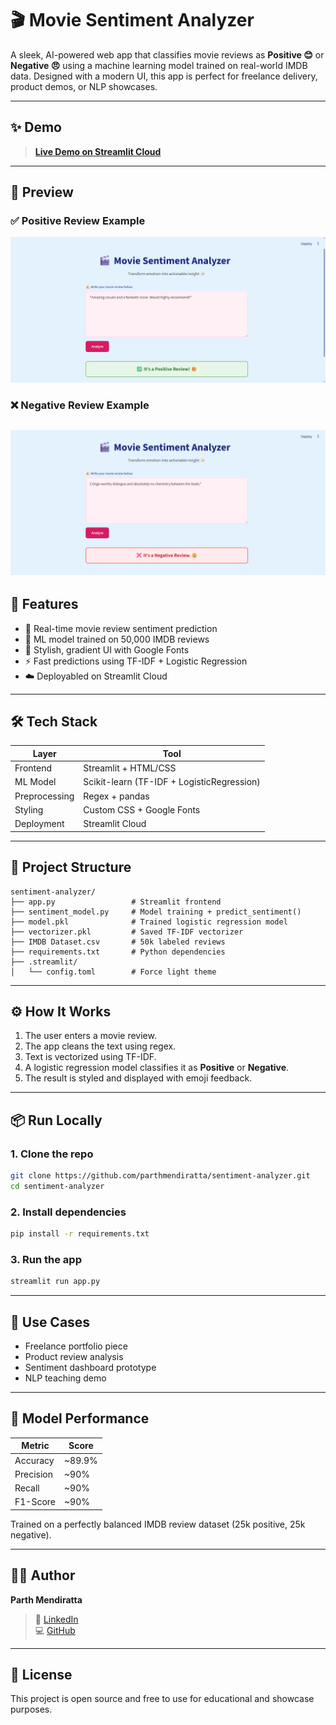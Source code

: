 # 🎬 Movie Sentiment Analyzer

A sleek, AI-powered web app that classifies movie reviews as **Positive 😊** or **Negative 😠** using a machine learning model trained on real-world IMDB data. Designed with a modern UI, this app is perfect for freelance delivery, product demos, or NLP showcases.

---

## ✨ Demo

> **[Live Demo on Streamlit Cloud](https://your-streamlit-cloud-link.com)**  

---

## 📸 Preview

### ✅ Positive Review Example
![Positive Review](Screenshot1.png)

### ❌ Negative Review Example
![Negative Review](Screenshot2.png)
---

## 🚀 Features

- 🎯 Real-time movie review sentiment prediction  
- 🧠 ML model trained on 50,000 IMDB reviews  
- 💅 Stylish, gradient UI with Google Fonts  
- ⚡ Fast predictions using TF-IDF + Logistic Regression  
- ☁️ Deployabled on Streamlit Cloud 

---

## 🛠️ Tech Stack

| Layer        | Tool                            |
|--------------|----------------------------------|
| Frontend     | Streamlit + HTML/CSS             |
| ML Model     | Scikit-learn (TF-IDF + LogisticRegression) |
| Preprocessing| Regex + pandas            |
| Styling      | Custom CSS + Google Fonts        |
| Deployment   | Streamlit Cloud                  |

---

## 📂 Project Structure

```
sentiment-analyzer/
├── app.py                 # Streamlit frontend
├── sentiment_model.py     # Model training + predict_sentiment()
├── model.pkl              # Trained logistic regression model
├── vectorizer.pkl         # Saved TF-IDF vectorizer
├── IMDB Dataset.csv       # 50k labeled reviews
├── requirements.txt       # Python dependencies
├── .streamlit/
│   └── config.toml        # Force light theme
```

---

## ⚙️ How It Works

1. The user enters a movie review.  
2. The app cleans the text using regex.  
3. Text is vectorized using TF-IDF.  
4. A logistic regression model classifies it as **Positive** or **Negative**.  
5. The result is styled and displayed with emoji feedback.  

---

## 📦 Run Locally

### 1. Clone the repo
```bash
git clone https://github.com/parthmendiratta/sentiment-analyzer.git
cd sentiment-analyzer
```

### 2. Install dependencies
```bash
pip install -r requirements.txt
```

### 3. Run the app
```bash
streamlit run app.py
```

---


## 🎯 Use Cases

- Freelance portfolio piece  
- Product review analysis  
- Sentiment dashboard prototype  
- NLP teaching demo  

---

## 🧠 Model Performance

| Metric     | Score   |
|------------|---------|
| Accuracy   | ~89.9%  |
| Precision  | ~90%    |
| Recall     | ~90%    |
| F1-Score   | ~90%    |

Trained on a perfectly balanced IMDB review dataset (25k positive, 25k negative).

---

## 🧑‍💻 Author

**Parth Mendiratta**  
 
> 💼 [LinkedIn](https://www.linkedin.com/in/parth-mendiratta-66aa48305?lipi=urn%3Ali%3Apage%3Ad_flagship3_profile_view_base_contact_details%3BJiswDvyNSLmtIc%2F5yMtf6Q%3D%3D)  
> 💻 [GitHub](https://github.com/parthmendiratta)

---

## 📜 License

This project is open source and free to use for educational and showcase purposes.
